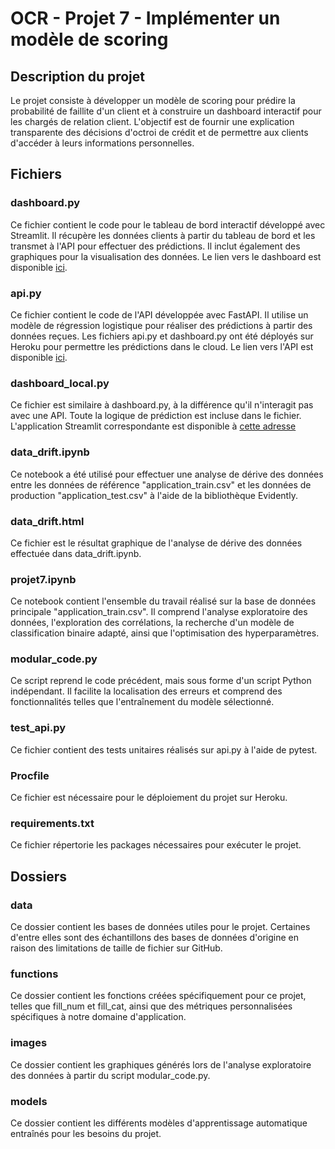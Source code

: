 # OCR - Projet 7 - Implémenter un modèle de scoring
## Description du projet
Le projet consiste à développer un modèle de scoring pour prédire la probabilité de faillite d'un client et à construire un dashboard interactif pour les chargés de relation client. L'objectif est de fournir une explication transparente des décisions d'octroi de crédit et de permettre aux clients d'accéder à leurs informations personnelles.
## Fichiers
### dashboard.py
Ce fichier contient le code pour le tableau de bord interactif développé avec Streamlit. Il récupère les données clients à partir du tableau de bord et les transmet à l'API pour effectuer des prédictions. Il inclut également des graphiques pour la visualisation des données. Le lien vers le dashboard est disponible [ici](https://ocr-db-pret.herokuapp.com).

### api.py
Ce fichier contient le code de l'API développée avec FastAPI. Il utilise un modèle de régression logistique pour réaliser des prédictions à partir des données reçues. Les fichiers api.py et dashboard.py ont été déployés sur Heroku pour permettre les prédictions dans le cloud. Le lien vers l'API est disponible [ici](https://ocr-api-pret.herokuapp.com).

### dashboard_local.py
Ce fichier est similaire à dashboard.py, à la différence qu'il n'interagit pas avec une API. Toute la logique de prédiction est incluse dans le fichier. L'application Streamlit correspondante est disponible à [cette adresse](https://hugodrf88-ocrprojet7-dashboard-local-ojtzf5.streamlit.app)

### data_drift.ipynb  
Ce notebook a été utilisé pour effectuer une analyse de dérive des données entre les données de référence "application_train.csv" et les données de production "application_test.csv" à l'aide de la bibliothèque Evidently. 

### data_drift.html  
Ce fichier est le résultat graphique de l'analyse de dérive des données effectuée dans data_drift.ipynb.

### projet7.ipynb
Ce notebook contient l'ensemble du travail réalisé sur la base de données principale "application_train.csv". Il comprend l'analyse exploratoire des données, l'exploration des corrélations, la recherche d'un modèle de classification binaire adapté, ainsi que l'optimisation des hyperparamètres.

### modular_code.py
Ce script reprend le code précédent, mais sous forme d'un script Python indépendant. Il facilite la localisation des erreurs et comprend des fonctionnalités telles que l'entraînement du modèle sélectionné.

### test_api.py 
Ce fichier contient des tests unitaires réalisés sur api.py à l'aide de pytest.

### Procfile
Ce fichier est nécessaire pour le déploiement du projet sur Heroku.

### requirements.txt
Ce fichier répertorie les packages nécessaires pour exécuter le projet.

## Dossiers
### data
Ce dossier contient les bases de données utiles pour le projet. Certaines d'entre elles sont des échantillons des bases de données d'origine en raison des limitations de taille de fichier sur GitHub.

### functions
Ce dossier contient les fonctions créées spécifiquement pour ce projet, telles que fill_num et fill_cat, ainsi que des métriques personnalisées spécifiques à notre domaine d'application.

### images
Ce dossier contient les graphiques générés lors de l'analyse exploratoire des données à partir du script modular_code.py.

### models
Ce dossier contient les différents modèles d'apprentissage automatique entraînés pour les besoins du projet.

